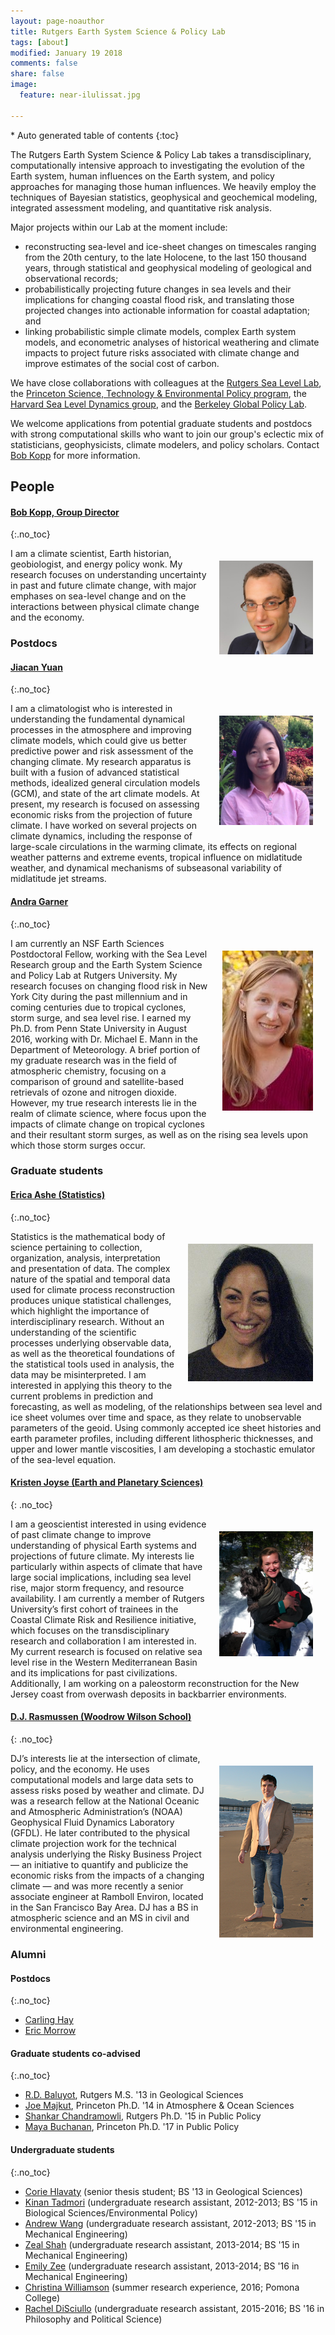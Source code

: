 ```yaml
---
layout: page-noauthor
title: Rutgers Earth System Science & Policy Lab
tags: [about]
modified: January 19 2018
comments: false
share: false
image:
  feature: near-ilulissat.jpg

---
```


<section id="table-of-contents" class="toc">
<div id="drawer" markdown="1">
*  Auto generated table of contents
{:toc}
</div>
</section><!-- /#table-of-contents -->

The Rutgers Earth System Science & Policy Lab takes a transdisciplinary, computationally intensive approach to investigating the evolution of the Earth system, human influences on the Earth system, and policy approaches for managing those human influences. We heavily employ the techniques of Bayesian statistics, geophysical and geochemical modeling, integrated assessment modeling, and quantitative risk analysis. 

Major projects within our Lab at the moment include:

* reconstructing sea-level and ice-sheet changes on timescales ranging from the 20th century, to the late Holocene, to the last 150 thousand years, through statistical and geophysical modeling of geological and observational records;
* probabilistically projecting future changes in sea levels and their implications for changing coastal flood risk, and translating those projected changes into actionable information for coastal adaptation; and
* linking probabilistic simple climate models, complex Earth system models, and econometric analyses of historical weathering and climate impacts to project future risks associated with climate change and improve estimates of the social cost of carbon.

We have close collaborations with colleagues at the [Rutgers Sea Level Lab](http://sealevel.marine.rutgers.edu), the [Princeton Science, Technology & Environmental Policy program](https://www.princeton.edu/step/), the [Harvard Sea Level Dynamics group](http://isites.harvard.edu/icb/icb.do?keyword=k92805),  and the [Berkeley Global Policy Lab](http://www.solomonhsiang.com/lab).

We welcome applications from potential graduate students and postdocs with strong computational skills who want to join our group's eclectic mix of statisticians, geophysicists, climate modelers, and policy scholars. Contact [Bob Kopp](../contact/) for more information.

## People

#### [Bob Kopp, Group Director](/)
{:.no_toc}

<div>
<a href="/"><div style="float: right; margin: 20px; max-width: 150px"><img src="portraits/bobkopp.jpg"></div></a>

 I am a climate scientist, Earth historian, geobiologist, and energy policy wonk. My research focuses on understanding uncertainty in past and future climate change, with major emphases on sea-level
change and on the interactions between physical climate change and the economy.
</div>

### Postdocs

#### [Jiacan Yuan](http://www.meteo.psu.edu/~juy17/)
{:.no_toc}

<div>
<a href="http://www.meteo.psu.edu/~juy17/"><div style="float:right; margin: 20px; max-width: 150px"><img src="portraits/jiacanyuan.jpg"></div></a>
I am a climatologist who is interested in understanding the fundamental dynamical processes in the atmosphere and improving climate models, which could give us better predictive power and risk assessment of the changing climate. My research apparatus is built with a fusion of advanced statistical methods, idealized general circulation models (GCM), and state of the art climate models. At present, my research is focused on assessing economic risks from the projection of future climate. I have worked on several projects on climate dynamics, including the response of large-scale circulations in the warming climate, its effects on regional weather patterns and extreme events, tropical influence on midlatitude weather, and dynamical mechanisms of subseasonal variability of midlatitude jet streams.  
</div>

#### [Andra Garner](https://sites.google.com/site/andrajreed/)
{:.no_toc}

<div>
<a href="https://sites.google.com/site/andrajreed/"><div style="float:right; margin: 20px; max-width: 150px"><img src="portraits/andragarner.jpg"></div></a>
 I am currently an NSF Earth Sciences Postdoctoral Fellow, working with the Sea Level Research group and the Earth System Science and Policy Lab at Rutgers University. My research focuses on changing flood risk in New York City during the past millennium and in coming centuries due to tropical cyclones, storm surge, and sea level rise. I earned my Ph.D. from Penn State University in August 2016, working with Dr. Michael E. Mann in the Department of Meteorology.  A brief portion of my graduate research was in the field of atmospheric chemistry, focusing on a comparison of ground and satellite-based retrievals of ozone and nitrogen dioxide. However, my true research interests lie in the realm of climate science, where focus upon the impacts of climate change on tropical cyclones and their resultant storm surges, as well as on the rising sea levels upon which those storm surges occur.
</div>

### Graduate students

#### [Erica Ashe  (Statistics)](https://www.linkedin.com/in/erica-ashe-21948a3/)
{:.no_toc}

<div>
<a href="https://www.linkedin.com/in/erica-ashe-21948a3/"><div style="float: right; margin: 20px; max-width: 200px"><img src="portraits/ericaashe.jpg"></div></a>
Statistics is the mathematical body of science pertaining to collection, organization, analysis, interpretation and presentation of data.  The complex nature of the spatial and temporal data used for
climate process reconstruction produces unique statistical challenges, which highlight the importance of interdisciplinary research.  Without an understanding of the scientific processes underlying
observable data, as well as the theoretical foundations of the statistical tools used in analysis, the data may be misinterpreted.  I am interested in applying this theory to the current problems in
prediction and forecasting, as well as modeling, of the relationships between sea level and ice sheet volumes over time and space, as they relate to unobservable parameters of the geoid.  Using
commonly accepted ice sheet histories and earth parameter profiles, including different lithospheric thicknesses, and upper and lower mantle viscosities, I am developing a stochastic emulator of the
sea-level equation.
</div>

#### [Kristen Joyse (Earth and Planetary Sciences)](http://geology.rutgers.edu/people-directory/24-graduate-students/707-kristen-joyse)
{: .no_toc}

<div>
<a href="http://geology.rutgers.edu/people-directory/24-graduate-students/707-kristen-joyse"><div style="float: right; margin: 20px; max-width: 150px"><img src="portraits/kristenjoyse.jpg"></div></a>
I am a geoscientist interested in using evidence of past climate change to improve understanding of physical Earth systems and projections of future climate. My interests lie particularly within aspects of climate that have large social implications, including sea level rise, major storm frequency, and resource availability. I am currently a member of Rutgers University’s first cohort of trainees in the Coastal Climate Risk and Resilience initiative, which focuses on the transdisciplinary research and collaboration I am interested in. My current research is focused on relative sea level rise in the Western Mediterranean Basin and its implications for past civilizations. Additionally, I am working on a paleostorm reconstruction for the New Jersey coast from overwash deposits in backbarrier environments.</div>

#### [D.J. Rasmussen (Woodrow Wilson School)](http://www.djrasmussen.co ) 
{: .no_toc}

<div>
<a href="http://www.djrasmussen.co"><div style="float: right; margin: 20px; max-width: 150px"><img src="portraits/djrasmussen.png"></div></a>
DJ’s interests lie at the intersection of climate, policy, and the economy. He uses computational models and large data sets to assess risks posed by weather and climate. DJ was a research fellow at the National Oceanic and Atmospheric Administration’s (NOAA) Geophysical Fluid Dynamics Laboratory (GFDL). He later contributed to the physical climate projection work for the technical analysis underlying the Risky Business Project — an initiative to quantify and publicize the economic risks from the impacts of a changing climate — and was more recently a senior associate engineer at Ramboll Environ, located in the San Francisco Bay Area. DJ has a BS in atmospheric science and an MS in civil and environmental engineering.</div>

### Alumni

#### Postdocs
{:.no_toc}

* [Carling Hay](http://www.carlinghay.com)
* [Eric Morrow](http://www.ericmorrow.ca)

#### Graduate students co-advised
{:.no_toc}

* [R.D. Baluyot](https://www.linkedin.com/pub/ronidell-baluyot/72/2b5/359), Rutgers M.S. '13 in Geological Sciences
* [Joe Majkut](https://niskanencenter.org/blog/staff/director-of-climate-science-2/), Princeton  Ph.D. '14 in Atmosphere & Ocean Sciences
* [Shankar Chandramowli](https://www.linkedin.com/pub/shankar-chandramowli/10/4a9/78), Rutgers Ph.D. '15 in Public Policy
* [Maya Buchanan](https://www.linkedin.com/in/maya-buchanan-b544a87/), Princeton Ph.D. '17 in Public Policy

#### Undergraduate students
{:.no_toc}

* [Corie Hlavaty](https://www.linkedin.com/in/corie-hlavaty-7a2a92b2/) (senior thesis student; BS '13 in Geological Sciences)
* [Kinan Tadmori](https://www.linkedin.com/pub/kinan-tadmori/b0/42a/212) (undergraduate research assistant, 2012-2013; BS '15 in Biological Sciences/Environmental Policy)
* [Andrew Wang](https://www.linkedin.com/in/andrewericwang/) (undergraduate research assistant, 2012-2013; BS '15 in Mechanical Engineering)
* [Zeal Shah](https://www.linkedin.com/pub/zeal-shah/a3/902/353) (undergraduate research assistant, 2013-2014; BS '15 in Mechanical Engineering)
* [Emily Zee](https://www.linkedin.com/pub/emily-zee/89/19a/56) (undergraduate research assistant, 2013-2014; BS '16 in Mechanical Engineering)
* [Christina Williamson](http://reu.dimacs.rutgers.edu/~chrisw/) (summer research experience, 2016; Pomona College)
* [Rachel DiSciullo](https://www.linkedin.com/pub/rachel-k-disciullo/8a/931/431) (undergraduate research assistant, 2015-2016; BS '16 in Philosophy and Political Science)

